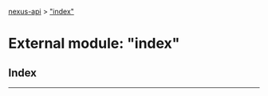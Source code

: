 [nexus-api](../README.md) > ["index"](../modules/_index_.md)

# External module: "index"

## Index

---

